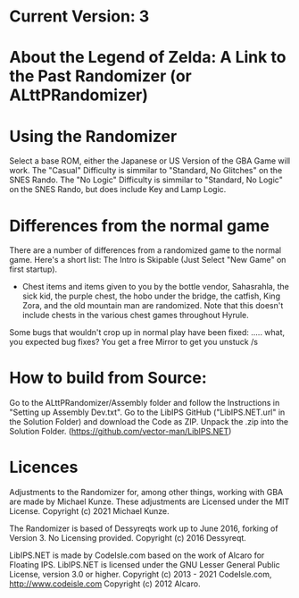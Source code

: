 # Current Version: 3

# About the Legend of Zelda: A Link to the Past Randomizer (or ALttPRandomizer)

# Using the Randomizer
Select a base ROM, either the Japanese or US Version of the GBA Game will work.
The "Casual" Difficulty is simmilar to "Standard, No Glitches" on the SNES Rando.
The "No Logic" Difficulty is simmilar to "Standard, No Logic" on the SNES Rando, but does include Key and Lamp Logic.

# Differences from the normal game
There are a number of differences from a randomized game to the normal game. Here's a short list:
The Intro is Skipable (Just Select "New Game" on first startup).
- Chest items and items given to you by the bottle vendor, Sahasrahla, the sick kid, the purple chest, the hobo under the bridge, the catfish, King Zora, and the old mountain man are randomized. Note that this doesn't include chests in the various chest games throughout Hyrule.

Some bugs that wouldn't crop up in normal play have been fixed:
..... what, you expected bug fixes? You get a free Mirror to get you unstuck /s




# How to build from Source:
Go to the ALttPRandomizer/Assembly folder and follow the Instructions in "Setting up Assembly Dev.txt".
Go to the LibIPS GitHub ("LibIPS.NET.url" in the Solution Folder) and download the Code as ZIP. Unpack the .zip into the Solution Folder.
	(https://github.com/vector-man/LibIPS.NET)

# Licences
Adjustments to the Randomizer for, among other things, working with GBA are made by Michael Kunze.
These adjustments are Licensed under the MIT License.
Copyright (c) 2021 Michael Kunze.

The Randomizer is based of Dessyreqts work up to June 2016, forking of Version 3.
No Licensing provided.
Copyright (c) 2016 Dessyreqt.

LibIPS.NET is made by CodeIsle.com based on the work of Alcaro for Floating IPS.
LibIPS.NET is licensed under the GNU Lesser General Public License, version 3.0 or higher.
Copyright (c) 2013 - 2021 CodeIsle.com, http://www.codeisle.com
Copyright (c) 2012 Alcaro.